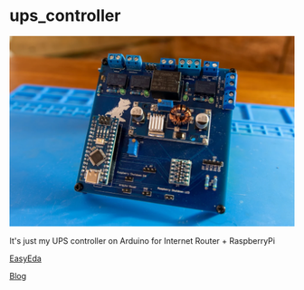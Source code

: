 # ups_controller

![image](DSC_4442.webp)

It's just my UPS controller on Arduino for Internet Router + RaspberryPi

[EasyEda](https://easyeda.com/editor#project_id=0bf0c4ab24b245bfa950abd184b83c0f)

[Blog](https://wampi.re/village_ups)
